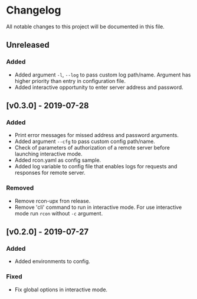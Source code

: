 # Changelog
All notable changes to this project will be documented in this file.

## Unreleased
### Added
- Added argument `-l`, `--log` to pass custom log path/name. Argument has higher priority 
than entry in configuration file.
- Added interactive opportunity to enter server address and password.


## [v0.3.0] - 2019-07-28
### Added
- Print error messages for missed address and password arguments.
- Added argument `--cfg` to pass custom config path/name.
- Check of parameters of authorization of a remote server before launching interactive mode. 
- Added rcon.yaml as config sample.
- Added log variable to config file that enables logs for requests and responses for remote server.

### Removed
- Remove rcon-upx fron release.
- Remove 'cli' command to run in interactive mode. For use interactive mode run `rcon` without `-c` argument.


## [v0.2.0] - 2019-07-27
### Added
- Added environments to config.

### Fixed
- Fix global options in interactive mode.
